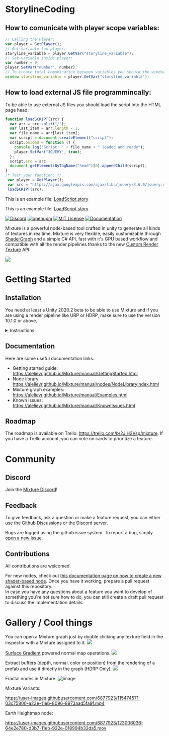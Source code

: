 # StorylineCoding

## How to comunicate with player scope variables:

```javascript
// Calling the Player:
var player = GetPlayer();
// Get variable fom player:
storyline_variable = player.GetVar("storyline_variable");
// Set variable inside player:
var number = 0;
player.SetVar("number", number);
// To create total comunication between variables you should the window SCOPE:
window.storyline_variable = player.GetVar("storyline_variable");
```

## How to load external JS file programmincally:
To be able to use external JS files you should load the script into the HTML page head:
```javascript
function loadSCRIPT(src) {
  var arr = src.split("/");
  var last_item = arr.length - 1;
  var file_name = arr[last_item];
  var script = document.createElement("script");
  script.onload = function () {
    console.log("Script: " + file_name + " loaded and ready");
    player.SetVar("JQUERY", true);
  };
  script.src = src;
  document.getElementsByTagName("head")[0].appendChild(script);
}
/* Test your function: */
 var player = GetPlayer();
 var src = "https://ajax.googleapis.com/ajax/libs/jquery/3.6.0/jquery.min.js"; //player.GetVar("src");
 loadSCRIPT(src);
```

This is an example file: [LoadScript.story](LoadScript.story)

This is an example file: [LoadScript.story](LoadScript.story)

[![Discord](https://img.shields.io/discord/823720615965622323.svg?style=for-the-badge)](https://discord.gg/DGxZRP3qeg)
[![openupm](https://img.shields.io/npm/v/com.alelievr.mixture?label=openupm&registry_uri=https://package.openupm.com&style=for-the-badge)](https://openupm.com/packages/com.alelievr.mixture/)
[![MIT License](https://img.shields.io/badge/license-MIT-blue.svg?style=for-the-badge)](https://github.com/alelievr/Mixture/blob/master/LICENSE)
[![Documentation](https://img.shields.io/badge/Documentation-github-brightgreen.svg?style=for-the-badge)](https://alelievr.github.io/Mixture/manual/GettingStarted.html)

Mixture is a powerful node-based tool crafted in unity to generate all kinds of textures in realtime. Mixture is very flexible, easily customizable through [ShaderGraph](https://unity.com/shader-graph) and a simple C# API, fast with it's GPU based workflow and compatible with all the render pipelines thanks to the new [Custom Render Texture](https://docs.unity3d.com/2020.2/Documentation/ScriptReference/CustomRenderTextureManager.html) API.

![](Packages/com.alelievr.mixture/Documentation~/Images/2020-11-04-01-04-59.png)

# Getting Started

## Installation

You need at least a Unity 2020.2 beta to be able to use Mixture and if you are using a render pipeline like URP or HDRP, make sure to use the version 10.1.0 or above.

<details><summary>Instructions</summary>

Mixture is available on the [OpenUPM](https://openupm.com/packages/com.alelievr.mixture/) package registry, to install it in your project, follow the instructions below.

1. Open the `Project Settings` and go to the `Package Manager` tab.
2. In the `Scoped Registry` section, click on the small `+` icon to add a new [scoped registry](https://docs.unity3d.com/2020.2/Documentation/Manual/upm-scoped.html) and fill the following information:

```
Name:     Open UPM
URL:      https://package.openupm.com
Scope(s): com.alelievr
```

3. Then below the scoped registries, you need to enable `Preview Packages` (Mixture is still in preview).
4. Next, open the `Package Manager` window, select `My Registries` in the top left corner and you should be able to see the Mixture package.
5. Click the `Install` button and you can start using Mixture :)

![](docs/docfx/images/2020-11-09-11-37-01.png)

:warning: If you don't see `My Registries` in the dropdown for some reason, click on the `+` icon in the top left corner of the package manager window and select `Add package from Git URL`, then paste `com.alelievr.mixture` and click `Add`.

Note that sometimes, the package manager can be slow to update the list of available packages. In that case, you can force it by clicking the circular arrow button at the bottom of the package list.

</details>

## Documentation

Here are some useful documentation links:

- Getting started guide: https://alelievr.github.io/Mixture/manual/GettingStarted.html
- Node library: https://alelievr.github.io/Mixture/manual/nodes/NodeLibraryIndex.html
- Mixture graph examples: https://alelievr.github.io/Mixture/manual/Examples.html
- Known issues: https://alelievr.github.io/Mixture/manual/KnownIssues.html

## Roadmap

The roadmap is available on Trello: https://trello.com/b/2JiH2Vsp/mixture. If you have a Trello account, you can vote on cards to prioritize a feature.

# Community

## Discord

Join the [Mixture Discord](https://discord.gg/DGxZRP3qeg)!

## Feedback

To give feedback, ask a question or make a feature request, you can either use the [Github Discussions](https://github.com/alelievr/Mixture/discussions) or the [Discord server](https://discord.gg/DGxZRP3qeg).

Bugs are logged using the github issue system. To report a bug, simply [open a new issue](https://github.com/alelievr/Mixture/issues/new/choose).

## Contributions

All contributions are welcomed.

For new nodes, check out [this documentation page on how to create a new shader-based node](https://alelievr.github.io/Mixture/manual/ShaderNodes.html). Once you have it working, prepare a pull request against this repository.  
In case you have any questions about a feature you want to develop of something you're not sure how to do, you can still create a draft pull request to discuss the implementation details.

# Gallery / Cool things

You can open a Mixture graph just by double clicking any texture field in the inspector with a Mixture assigned to it.
![](docs/docfx/images/MixtureOpen.gif)

[Surface Gradient](https://blogs.unity3d.com/2019/11/20/normal-map-compositing-using-the-surface-gradient-framework-in-shader-graph/) powered normal map operations.
![](docs/docfx/images/NormalBlend.gif)

Extract buffers (depth, normal, color or position) from the rendering of a prefab and use it directly in the graph (HDRP Only).
![](docs/docfx/images/SceneCapture.gif)

Fractal nodes in Mixture:
![image](https://user-images.githubusercontent.com/6877923/102915300-d8944e00-4481-11eb-8e93-f7a57c21b830.png)

Mixture Variants:

https://user-images.githubusercontent.com/6877923/115474571-03c75800-a23e-11eb-8096-8973aad5fa9f.mp4

Earth Heightmap node:

https://user-images.githubusercontent.com/6877923/123006036-64e2e780-d3b7-11eb-922e-018994b32da5.mov
